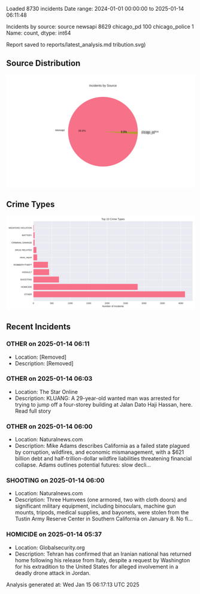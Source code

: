 
Loaded 8730 incidents
Date range: 2024-01-01 00:00:00 to 2025-01-14 06:11:48

Incidents by source:
source
newsapi           8629
chicago_pd         100
chicago_police       1
Name: count, dtype: int64

Report saved to reports/latest_analysis.md
tribution.svg)

## Source Distribution
![Source Distribution](images/source_distribution.svg)

## Crime Types
![Crime Types](images/crime_types.svg)

## Recent Incidents

### OTHER on 2025-01-14 06:11
- Location: [Removed]
- Description: [Removed]


### OTHER on 2025-01-14 06:03
- Location: The Star Online
- Description: KLUANG: A 29-year-old wanted man was arrested for trying to jump off a four-storey building at Jalan Dato Haji Hassan, here. Read full story


### OTHER on 2025-01-14 06:00
- Location: Naturalnews.com
- Description: Mike Adams describes California as a failed state plagued by corruption, wildfires, and economic mismanagement, with a $621 billion debt and half-trillion-dollar wildfire liabilities threatening financial collapse. Adams outlines potential futures: slow decli…


### SHOOTING on 2025-01-14 06:00
- Location: Naturalnews.com
- Description: Three Humvees (one armored, two with cloth doors) and significant military equipment, including binoculars, machine gun mounts, tripods, medical supplies, and bayonets, were stolen from the Tustin Army Reserve Center in Southern California on January 8. No fi…


### HOMICIDE on 2025-01-14 05:37
- Location: Globalsecurity.org
- Description: Tehran has confirmed that an Iranian national has returned home following his release from Italy, despite a request by Washington for his extradition to the United States for alleged involvement in a deadly drone attack in Jordan.

Analysis generated at: Wed Jan 15 06:17:13 UTC 2025
